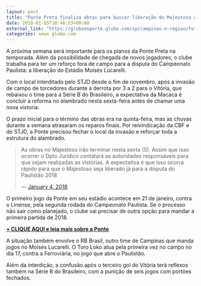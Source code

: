 ```yaml
---
layout: post
title: "Ponte Preta finaliza obras para buscar liberação do Majestoso até o Paulista "
date: 2018-01-05T10:48:53+00:00
external_link: "https://globoesporte.globo.com/sp/campinas-e-regiao/futebol/times/ponte-preta/noticia/ponte-preta-finaliza-obras-para-buscar-liberacao-do-majestoso-ate-o-paulista.ghtml"
categories: news globo.com
---
```

 
 
 

 
 
 
 

A próxima semana será importante para os planos da Ponte Preta na temporada. Além da possibilidade de chegada de novos jogadores, o clube trabalha para ter um reforço fora de campo para a disputa do Campeonato Paulista: a liberação do Estádio Moisés Lucarelli.

 
 
 

Com o local interditado pelo STJD desde o fim de novembro, após a invasão de campo de torcedores durante a derrota por 3 a 2 para o Vitória, que rebaixou o time para a Série B do Brasileiro, a expectativa da Macaca é concluir a reforma no alambrado nesta sexta-feira antes de chamar uma nova vistoria.

 
 
 

O prazo inicial para o término das obras era na quinta-feira, mas as chuvas durante a semana atrasaram os reparos finais. Por reivindicação da CBF e do STJD, a Ponte precisou fechar o local da invasão e reforçar toda a estrutura do alambrado.

 
 
 > As obras no Majestoso irão terminar nesta sexta (5). Assim que isso ocorrer o Dpto Jurídico contatará as autoridades responsáveis para que sejam realizadas as vistorias. A expectativa é que isso ocorra rápido para que o Majestoso seja liberado já para a disputa do Paulistão 2018
> 
> — [January 4, 2018](https://twitter.com/aapp_oficial/status/949001261118091264) 
 
 

O primeiro jogo da Ponte em seu estádio acontece em 21 de janeiro, contra o Linense, pela segunda rodada do Campeonato Paulista. Se o processo não sair como planejado, o clube vai precisar de outra opção para mandar a primeira partida de 2018.

 
 
 

[**+ CLIQUE AQUI e leia mais sobre a Ponte**](http://globoesporte.globo.com/sp/campinas-e-regiao/futebol/times/ponte-preta/)

 
 
 

A situação também envolve o RB Brasil, outro time de Campinas que manda jogos no Moisés Lucarelli. O Toro Loko atua pela primeira vez no campo no dia 17, contra a Ferroviária, no jogo que abre o Paulistão.

 
 
 
 

Além da interdição, a confusão após o terceiro gol do Vitória terá reflexos também na Série B do Brasileiro, com a punição de seis jogos com portões fechados.

 
 
 
 

 
 
